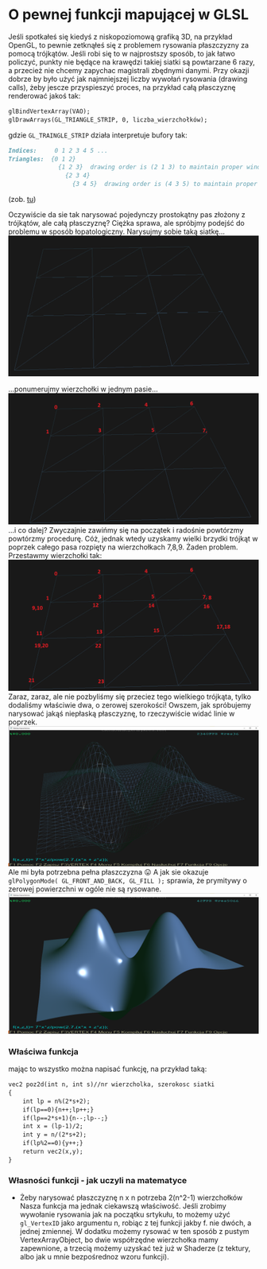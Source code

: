 # O pewnej funkcji mapującej w GLSL
Jeśli spotkałeś się kiedyś z niskopoziomową grafiką 3D, na przykład OpenGL, to pewnie zetknąłeś się z problemem rysowania płaszczyzny za pomocą trójkątów. Jeśli robi się to w najprostszy sposób, to jak łatwo policzyć, punkty nie będące na krawędzi takiej siatki są powtarzane 6 razy, a przecież nie chcemy zapychac magistrali zbędnymi danymi. Przy okazji dobrze by było użyć jak najmniejszej liczby wywołań rysowania (drawing calls), żeby jescze przyspieszyć proces, na przykład całą płasczyznę renderować jakoś tak:
```markdown
glBindVertexArray(VAO);
glDrawArrays(GL_TRIANGLE_STRIP, 0, liczba_wierzchołków);
```
gdzie `GL_TRAINGLE_STRIP` działa interpretuje bufory tak:
```markdown
Indices:     0 1 2 3 4 5 ...
Triangles:  {0 1 2}
              {1 2 3}  drawing order is (2 1 3) to maintain proper winding
                {2 3 4}
                  {3 4 5}  drawing order is (4 3 5) to maintain proper winding
```

(zob. [tu](https://www.khronos.org/opengl/wiki/Primitive))

Oczywiście da sie tak narysować pojedynczy prostokątny pas złożony z trójkątów, ale całą płasczyznę? Ciężka sprawa, ale spróbjmy podejść do problemu w sposób łopatologiczny. Narysujmy sobie taką siatkę...
![1](/1.png)

...ponumerujmy wierzchołki w jednym pasie...
![2](2.png)
...i co dalej? Zwyczajnie zawińmy się na początek i radośnie powtórzmy powtórzmy procedurę. Cóż, jednak wtedy uzyskamy wielki brzydki trójkąt w poprzek całego pasa rozpięty na wierzchołkach 7,8,9. Żaden problem. Przestawmy wierzchołki tak:
![3](siatka2.png)
Zaraz, zaraz, ale nie pozbyliśmy się przeciez tego wielkiego trójkąta, tylko dodaliśmy właściwie dwa, o zerowej szerokości!
Owszem, jak spróbujemy narysować jakąś niepłaską płasczyznę, to rzeczywiście widać linie w poprzek.
![wf](wireframe.png)
Ale mi była potrzebna pełna płaszczyzna :stuck_out_tongue: A jak sie okazuje `glPolygonMode( GL_FRONT_AND_BACK, GL_FILL );` sprawia, że prymitywy o zerowej powierzchni w ogóle nie są rysowane.
![pelne](full_res.png)

### Właściwa funkcja
mając to wszystko można napisać funkcję, na przykład taką:

```markdown
vec2 poz2d(int n, int s)//nr wierzcholka, szerokosc siatki
{
    int lp = n%(2*s+2);
    if(lp==0){n++;lp++;}
    if(lp==2*s+1){n--;lp--;}
    int x = (lp-1)/2;
    int y = n/(2*s+2);
    if(lp%2==0){y++;}
    return vec2(x,y);
}
```
### Własności funkcji - jak uczyli na matematyce
- Żeby narysować płaszczyznę n x n potrzeba 2(n^2-1) wierzchołków
Nasza funkcja ma jednak ciekawszą właściwość. Jeśli zrobimy wywołanie rysowania jak na początku srtykułu, to możemy użyć `gl_VertexID` jako argumentu n, robiąc z tej funkcji jakby f. nie dwóch, a jednej zmiennej. W dodatku możemy rysować w ten sposób z pustym VertexArrayObject, bo dwie współrzędne wierzchołka mamy zapewnione, a trzecią możemy uzyskać też już w Shaderze (z tektury, albo jak u mnie bezpośrednoz wzoru funkcji).
